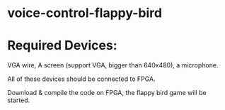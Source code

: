 # voice-control-flappy-bird

# Required Devices:

VGA wire, A screen (support VGA, bigger than 640x480), a microphone.

All of these devices should be connected to FPGA.

Download & compile the code on FPGA, the flappy bird game will be started.

